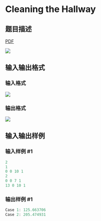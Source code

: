 # Cleaning the Hallway

## 题目描述

[problemUrl]: https://uva.onlinejudge.org/index.php?option=com_onlinejudge&Itemid=8&category=602&page=show_problem&problem=4425

[PDF](https://uva.onlinejudge.org/external/126/p12687.pdf)

![](https://cdn.luogu.com.cn/upload/vjudge_pic/UVA12687/4100e3772db17dd29c1928e126e6fac483480f70.png)

## 输入输出格式

### 输入格式

![](https://cdn.luogu.com.cn/upload/vjudge_pic/UVA12687/796261c02ff0a7f9b2f438f960708c88a6963bf4.png)

### 输出格式

![](https://cdn.luogu.com.cn/upload/vjudge_pic/UVA12687/f8dcb1d021be38cf33cff9ba2a87e30d01560416.png)

## 输入输出样例

### 输入样例 #1

```cpp
2
1
0 0 10 1
2
0 0 7 1
13 0 10 1
```


### 输出样例 #1

```cpp
Case 1: 125.663706
Case 2: 205.474931
```


